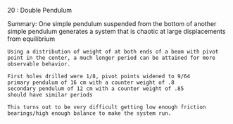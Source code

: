 20 : Double Pendulum

Summary: One simple pendulum suspended from the bottom of another simple pendulum generates a system that is chaotic at large displacements from equilibrium

	Using a distribution of weight of at both ends of a beam with pivot point in the center, a much longer period can be attained for more observable behavior.

	First holes drilled were 1/8, pivot points widened to 9/64
	primary pendulum of 16 cm with a counter weight of .8
	secondary pendulum of 12 cm with a counter weight of .85
	should have similar periods

	This turns out to be very difficult getting low enough friction bearings/high enough balance to make the system run.
